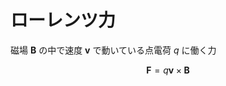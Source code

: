 # ローレンツ力

磁場 $\mathbf{B}$ の中で速度 $\mathbf{v}$ で動いている点電荷 $q$ に働く力

$$
\mathbf{F} = q\mathbf{v} \times \mathbf{B}
$$
